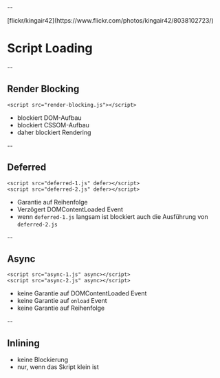 <!-- .slide: data-background="assets/maps/map_final_4.jpg" class="bg-contain" -->

--

<!-- .slide: data-background="assets/8038102723_1f2a6de4ac_k.jpg" -->
<div class="attribution">[flickr/kingair42](https://www.flickr.com/photos/kingair42/8038102723/)</div>

# Script Loading

--

## Render Blocking

<pre><code class="lang-html">&lt;script src="render-blocking.js">&lt;/script></code></pre>

- blockiert DOM-Aufbau
- blockiert CSSOM-Aufbau
- daher blockiert Rendering

--

## Deferred

<pre><code class="lang-html">&lt;script src="deferred-1.js" defer>&lt;/script>
&lt;script src="deferred-2.js" defer>&lt;/script>
</code></pre>

- Garantie auf Reihenfolge
- Verzögert DOMContentLoaded Event
- wenn `deferred-1.js` langsam ist blockiert auch die Ausführung von `deferred-2.js`

--

## Async

<pre><code class="lang-html">&lt;script src="async-1.js" async>&lt;/script>
&lt;script src="async-2.js" async>&lt;/script>
</code></pre>


- keine Garantie auf DOMContentLoaded Event
- keine Garantie auf `onload` Event
- keine Garantie auf Reihenfolge

--

## Inlining

- keine Blockierung 
- nur, wenn das Skript klein ist